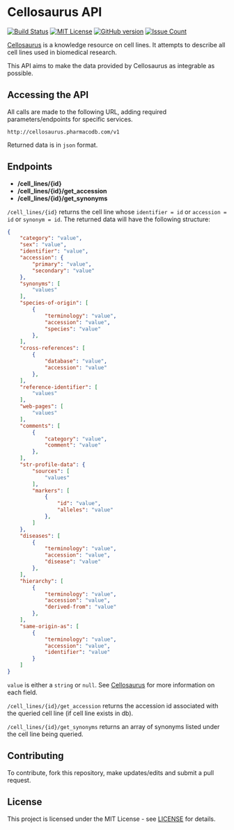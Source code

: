 # Cellosaurus API

[![Build Status](https://travis-ci.org/assefamaru/cellosaurus-api.svg?branch=master)](https://travis-ci.org/assefamaru/cellosaurus-api) [![MIT License](https://badges.frapsoft.com/os/mit/mit.png?v=103)](https://opensource.org/licenses/mit-license.php) [![GitHub version](https://badge.fury.io/gh/assefamaru%2Fcellosaurus-api.svg)](https://badge.fury.io/gh/assefamaru%2Fcellosaurus-api) [![Issue Count](https://codeclimate.com/github/assefamaru/cellosaurus-api/badges/issue_count.svg)](https://codeclimate.com/github/assefamaru/cellosaurus-api)

[Cellosaurus](http://web.expasy.org/cellosaurus/) is a knowledge resource on cell lines. It attempts to describe all cell lines used in biomedical research.

This API aims to make the data provided by Cellosaurus as integrable as possible.

## Accessing the API

All calls are made to the following URL, adding required parameters/endpoints for specific services.

```
http://cellosaurus.pharmacodb.com/v1
```

Returned data is in `json` format.

## Endpoints

* **/cell_lines/{id}**
* **/cell_lines/{id}/get_accession**
* **/cell_lines/{id}/get_synonyms**

`/cell_lines/{id}` returns the cell line whose `identifier = id` or `accession = id` or `synonym = id`. The returned data will have the following structure:

```json
{
	"category": "value",
	"sex": "value",
	"identifier": "value",
	"accession": {
		"primary": "value",
		"secondary": "value"
	},
	"synonyms": [
		"values"
	],
	"species-of-origin": [
		{
			"terminology": "value",
			"accession": "value",
			"species": "value"
		},
	],
	"cross-references": [
		{
			"database": "value",
			"accession": "value"
		},
	],
	"reference-identifier": [
		"values"
	],
	"web-pages": [
		"values"
	],
	"comments": [
		{
			"category": "value",
			"comment": "value"
		},
	],
	"str-profile-data": {
		"sources": [
			"values"
		],
		"markers": [
			{
				"id": "value",
				"alleles": "value"
			},
		]
	},
	"diseases": [
		{
			"terminology": "value",
			"accession": "value",
			"disease": "value"
		},
	],
	"hierarchy": [
		{
			"terminology": "value",
			"accession": "value",
			"derived-from": "value"
		},
	],
	"same-origin-as": [
		{
			"terminology": "value",
			"accession": "value",
			"identifier": "value"
		}
	]
}
```

`value` is either a `string` or `null`. See [Cellosaurus](http://web.expasy.org/cellosaurus/) for more information on each field.

`/cell_lines/{id}/get_accession` returns the accession id associated with the queried cell line (if cell line exists in db).

`/cell_lines/{id}/get_synonyms` returns an array of synonyms listed under the cell line being queried.

## Contributing

To contribute, fork this repository, make updates/edits and submit a pull request.

## License

This project is licensed under the MIT License - see [LICENSE](LICENSE) for details.
